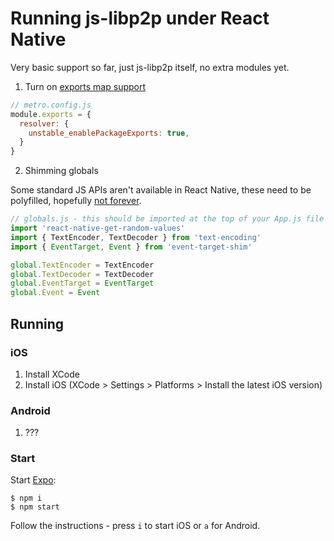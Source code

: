 # Running js-libp2p under React Native

Very basic support so far, just js-libp2p itself, no extra modules yet.

1. Turn on [exports map support](https://reactnative.dev/blog/2023/06/21/package-exports-support)

```js
// metro.config.js
module.exports = {
  resolver: {
    unstable_enablePackageExports: true,
  }
}
```

2. Shimming globals

Some standard JS APIs aren't available in React Native, these need to be polyfilled, hopefully [not forever](https://github.com/facebook/hermes/discussions/1072).

```js
// globals.js - this should be imported at the top of your App.js file
import 'react-native-get-random-values'
import { TextEncoder, TextDecoder } from 'text-encoding'
import { EventTarget, Event } from 'event-target-shim'

global.TextEncoder = TextEncoder
global.TextDecoder = TextDecoder
global.EventTarget = EventTarget
global.Event = Event
```

## Running

### iOS

1. Install XCode
2. Install iOS (XCode > Settings > Platforms > Install the latest iOS version)

### Android

1. ???

### Start

Start [Expo](https://expo.dev/):

```console
$ npm i
$ npm start
```

Follow the instructions - press `i` to start iOS or `a` for Android.
